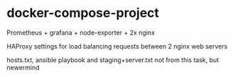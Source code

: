 # docker-compose-project
Prometheus + grafana + node-exporter + 2x nginx

HAProxy settings for load balancing requests between 2 nginx web servers

hosts.txt, ansible playbook and staging+server.txt not from this task, but newermind

